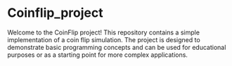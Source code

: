 # Coinflip_project
Welcome to the CoinFlip project! This repository contains a simple implementation of a coin flip simulation. The project is designed to demonstrate basic programming concepts and can be used for educational purposes or as a starting point for more complex applications.
